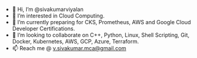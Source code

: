 - 👋 Hi, I’m @sivakumarviyalan
- 👀 I’m interested in Cloud Computing.
- 🌱 I’m currently preparing for CKS, Prometheus, AWS and Google Cloud Developer Certifications.
- 💞️ I’m looking to collaborate on C++, Python, Linux, Shell Scripting, Git, Docker, Kubernetes, AWS, GCP, Azure, Terraform.
- 📫 Reach me @ v.sivakumar.mca@gmail.com

<!---
sivakumarviyalan/sivakumarviyalan is a ✨ special ✨ repository because its `README.md` (this file) appears on your GitHub profile.
You can click the Preview link to take a look at your changes.
--->
